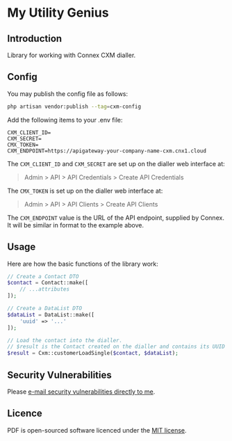 # My Utility Genius

## Introduction

Library for working with Connex CXM dialler.

## Config

You may publish the config file as follows:

```bash
php artisan vendor:publish --tag=cxm-config
```

Add the following items to your .env file:

```dotenv
CXM_CLIENT_ID=
CXM_SECRET=
CMX_TOKEN=
CXM_ENDPOINT=https://apigateway-your-company-name-cxm.cnx1.cloud
```

The `CXM_CLIENT_ID` and `CXM_SECRET` are set up on the dialler web interface at:

> Admin > API > API Credentials > Create API Credentials

The `CMX_TOKEN` is set up on the dialler web interface at:

> Admin > API > API Clients > Create API Clients
 
The `CXM_ENDPOINT` value is the URL of the API endpoint, supplied by Connex. It will be similar in format to the example above.

## Usage

Here are how the basic functions of the library work:

```php
// Create a Contact DTO
$contact = Contact::make([
    // ...attributes
]);

// Create a DataList DTO
$dataList = DataList::make([
    'uuid' => '...' 
]);

// Load the contact into the dialler.
// $result is the Contact created on the dialler and contains its UUID
$result = Cxm::customerLoadSingle($contact, $dataList);
```

## Security Vulnerabilities

Please [e-mail security vulnerabilities directly to me](mailto:matt@mralston.co.uk).

## Licence

PDF is open-sourced software licenced under the [MIT license](LICENSE.md).
